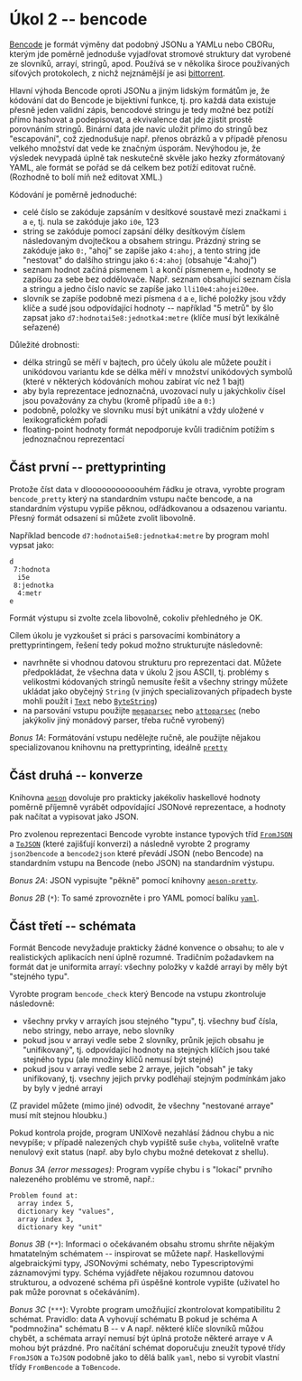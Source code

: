 # Úkol 2 -- bencode

[Bencode](https://en.wikipedia.org/wiki/Bencode) je formát výměny dat podobný
JSONu a YAMLu nebo CBORu, kterým jde poměrně jednoduše vyjadřovat stromové
struktury dat vyrobené ze slovníků, arrayí, stringů, apod. Používá se v
několika široce používaných síťových protokolech, z nichž nejznámější je asi
[bittorrent](https://en.wikipedia.org/wiki/BitTorrent).

Hlavní výhoda Bencode oproti JSONu a jiným lidským formátům je, že kódování dat
do Bencode je bijektivní funkce, tj. pro každá data existuje přesně jeden
validní zápis, bencodové stringu je tedy možné bez potíží přímo hashovat a
podepisovat, a ekvivalence dat jde zjistit prostě porovnáním stringů. Binární
data jde navíc uložit přímo do stringů bez "escapování", což zjednodušuje např.
přenos obrázků a v případě přenosu velkého množství dat vede ke značným
úsporám. Nevýhodou je, že výsledek nevypadá úplně tak neskutečně skvěle jako
hezky zformátovaný YAML, ale formát se pořád se dá celkem bez potíží editovat
ručně. (Rozhodně to bolí míň než editovat XML.)

Kódování je poměrně jednoduché:
- celé číslo se zakóduje zapsáním v desítkové soustavě mezi značkami `i` a `e`,
  tj. nula se zakóduje jako `i0e`, 123
- string se zakóduje pomocí zapsání délky desítkovým číslem následovaným
  dvojtečkou a obsahem stringu. Prázdný string se zakóduje jako `0:`, "ahoj" se
  zapíše jako `4:ahoj`, a tento string jde "nestovat" do dalšího stringu jako
  `6:4:ahoj` (obsahuje "4:ahoj")
- seznam hodnot začíná písmenem `l` a končí písmenem `e`, hodnoty se zapíšou za
  sebe bez oddělovače. Např. seznam obsahující seznam čísla a stringu a jedno
  číslo navíc se zapíše jako `lli10e4:ahojei20ee`.
- slovník se zapíše podobně mezi písmena `d` a `e`, liché položky jsou vždy
  klíče a sudé jsou odpovídající hodnoty -- například "5 metrů" by šlo zapsat
  jako `d7:hodnotai5e8:jednotka4:metre` (klíče musí být lexikálně seřazené)

Důležité drobnosti:
- délka stringů se měří v bajtech, pro účely úkolu ale můžete použít i
  unikódovou variantu kde se délka měří v množství unikódových symbolů (které v
  některých kódováních mohou zabírat víc než 1 bajt)
- aby byla reprezentace jednoznačná, uvozovací nuly u jakýchkoliv čísel jsou
  považovány za chybu (kromě případů `i0e` a `0:`)
- podobně, položky ve slovníku musí být unikátní a vždy uložené v
  lexikografickém pořadí
- floating-point hodnoty formát nepodporuje kvůli tradičním potížím s
  jednoznačnou reprezentací

## Část první -- prettyprinting

Protože číst data v dlooooooooooouhém řádku je otrava, vyrobte program
`bencode_pretty` který na standardním vstupu načte bencode, a na standardním
výstupu vypíše pěknou, odřádkovanou a odsazenou variantu. Přesný formát
odsazení si můžete zvolit libovolně.

Například bencode `d7:hodnotai5e8:jednotka4:metre` by program mohl vypsat jako:
```
d
 7:hodnota
  i5e
 8:jednotka
  4:metr
e
```

Formát výstupu si zvolte zcela libovolně, cokoliv přehledného je OK.

Cílem úkolu je vyzkoušet si práci s parsovacími kombinátory a prettyprintingem,
řešení tedy pokud možno strukturujte následovně:
- navrhněte si vhodnou datovou strukturu pro reprezentaci dat. Můžete
  předpokládat, že všechna data v úkolu 2 jsou ASCII, tj. problémy s velikostmi
  kódovaných stringů nemusíte řešit a všechny stringy můžete ukládat jako
  obyčejný `String` (v jiných specializovaných případech byste mohli použít i
  [`Text`](https://hackage.haskell.org/package/text) nebo
  [`ByteString`](https://hackage.haskell.org/package/bytestring))
- na parsování vstupu použijte
  [`megaparsec`](https://hackage.haskell.org/package/megaparsec) nebo
  [`attoparsec`](https://hackage.haskell.org/package/attoparsec) (nebo
  jakýkoliv jiný monádový parser, třeba ručně vyrobený)

*Bonus 1A*:
Formátování vstupu nedělejte ručně, ale použijte nějakou specializovanou
knihovnu na prettyprinting, ideálně
[`pretty`](https://hackage.haskell.org/package/pretty)

## Část druhá -- konverze

Knihovna [`aeson`](https://hackage.haskell.org/package/aeson) dovoluje pro
prakticky jakékoliv haskellové hodnoty poměrně příjemně vyrábět odpovídající
JSONové reprezentace, a hodnoty pak načítat a vypisovat jako JSON.

Pro zvolenou reprezentaci Bencode vyrobte instance typových tříd
[`FromJSON`](https://hackage.haskell.org/package/aeson-2.0.1.0/docs/Data-Aeson.html#t:FromJSON)
a
[`ToJSON`](https://hackage.haskell.org/package/aeson-2.0.1.0/docs/Data-Aeson.html#t:ToJSON)
(které zajišťují konverzi) a následně vyrobte 2 programy `json2bencode` a
`bencode2json` které převádí JSON (nebo Bencode) na standardním vstupu na
Bencode (nebo JSON) na standardním výstupu.

*Bonus 2A*:
JSON vypisujte "pěkně" pomocí knihovny
[`aeson-pretty`](https://hackage.haskell.org/package/aeson-pretty).

*Bonus 2B* (`*`):
To samé zprovozněte i pro YAML pomocí balíku
[`yaml`](https://hackage.haskell.org/package/yaml).

## Část třetí -- schémata

Formát Bencode nevyžaduje prakticky žádné konvence o obsahu; to ale v
realistických aplikacích není úplně rozumné. Tradičním požadavkem na formát dat
je uniformita arrayí: všechny položky v každé arrayi by měly být "stejného
typu".

Vyrobte program `bencode_check` který Bencode na vstupu zkontroluje následovně:

- všechny prvky v arrayích jsou stejného "typu", tj. všechny buď čísla, nebo
  stringy, nebo arraye, nebo slovníky
- pokud jsou v arrayi vedle sebe 2 slovníky, průnik jejich obsahu je
  "unifikovaný", tj. odpovídající hodnoty na stejných klíčích jsou také
  stejného typu (ale množiny klíčů nemusí být stejné)
- pokud jsou v arrayi vedle sebe 2 arraye, jejich "obsah" je taky unifikovaný,
  tj. vsechny jejich prvky podléhají stejným podmínkám jako by byly v jedné
  arrayi

(Z pravidel můžete (mimo jiné) odvodit, že všechny "nestované arraye" musí mít
stejnou hloubku.)

Pokud kontrola projde, program UNIXově nezahlásí žádnou chybu a nic nevypíše; v
případě nalezených chyb vypiště suše `chyba`, volitelně vraťte nenulový exit
status (např. aby bylo chybu možné detekovat z shellu).

*Bonus 3A (error messages)*:
Program vypíše chybu i s "lokací" prvního nalezeného problému ve stromě, např.:
```
Problem found at:
  array index 5,
  dictionary key "values",
  array index 3,
  dictionary key "unit"
```

*Bonus 3B* (`**`):
Informaci o očekávaném obsahu stromu shrňte nějakým hmatatelným schématem --
inspirovat se můžete např. Haskellovými algebraickými typy, JSONovými schématy,
nebo Typescriptovými záznamovými typy. Schéma vyjádřete nějakou rozumnou
datovou strukturou, a odvozené schéma při úspěšné kontrole vypište (uživatel ho
pak může porovnat s očekáváním).

*Bonus 3C* (`***`):
Vyrobte program umožňující zkontrolovat kompatibilitu 2 schémat. Pravidlo: data
A vyhovují schématu B pokud je schéma A "podmnožina" schématu B -- v A např.
některé klíče slovníků můžou chybět, a schémata arrayí nemusí být úplná protože
některé arraye v A mohou být prázdné. Pro načítání schémat doporučuju zneužít
typové třídy `FromJSON` a `ToJSON` podobně jako to dělá balík `yaml`, nebo si
vyrobit vlastní třídy `FromBencode` a `ToBencode`.
